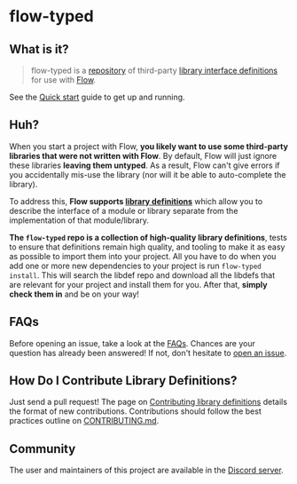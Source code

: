 # flow-typed

## What is it?

> flow-typed is a [repository](https://github.com/flow-typed/flow-typed/tree/master/definitions) 
of third-party [library interface definitions](https://flow.org/en/docs/libdefs)
for use with [Flow](http://flow.org).

See the [Quick start](quickstart.md) guide to get up and running.

## Huh?

When you start a project with Flow, **you likely want to use some third-party
libraries that were not written with Flow**. By default, Flow will just ignore
these libraries **leaving them untyped**. As a result, Flow can't give errors if
you accidentally mis-use the library (nor will it be able to auto-complete the
library).

To address this, **Flow supports
[library definitions](https://flow.org/en/docs/libdefs)** which allow
you to describe the interface of a module or library separate from the
implementation of that module/library.

**The `flow-typed` repo is a collection of high-quality library definitions**,
tests to ensure that definitions remain high quality, and tooling to make it
as easy as possible to import them into your project.
All you have to do when you add one or more new dependencies to your project
is run `flow-typed install`. This will search the libdef repo and download all
the libdefs that are relevant for your project and install them for you. After
that, **simply check them in** and be on your way!

## FAQs

Before opening an issue, take a look at the [FAQs](faqs.md). Chances are your 
question has already been answered! If not, don't hesitate to
[open an issue](https://github.com/flow-typed/flow-typed/issues/new).

## How Do I Contribute Library Definitions?

Just send a pull request! The page on [Contributing library definitions](contributing.md)
details the format of new contributions. Contributions should follow the 
best practices outline on [CONTRIBUTING.md](https://github.com/flow-typed/flow-typed/blob/master/CONTRIBUTING.md).

## Community

The user and maintainers of this project are available in the [Discord server](https://discordapp.com/invite/8ezwRUK).
